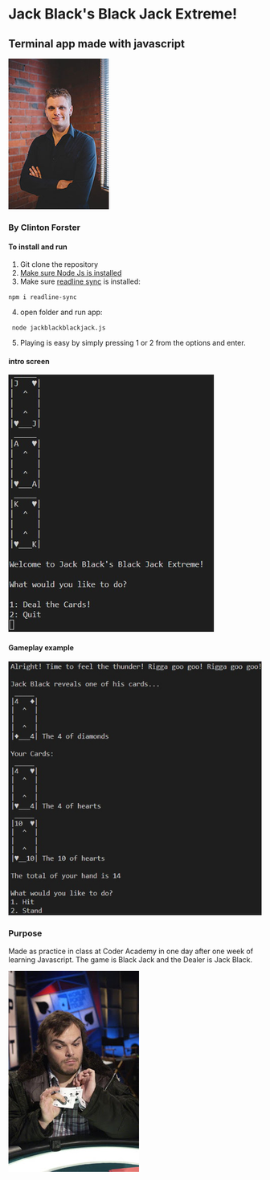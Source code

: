 # Jack Black's Black Jack Extreme!

## Terminal app made with javascript

 
![Clinton Forster](./img/clinton.jpg "Clinton Forster")
### By Clinton Forster

#### To install and run

1. Git clone the repository
2. [Make sure Node Js is installed](https://nodejs.org/en/download/) 
3. Make sure [readline sync](https://www.npmjs.com/package/readline-sync) is installed: 
```
npm i readline-sync
```
4. open folder and run app:
```
 node jackblackblackjack.js 
 ```
5. Playing is easy by simply pressing 1 or 2 from the options and enter.
#### intro screen

![Clinton Forster](./img/1.jpg "Clinton Forster")

#### Gameplay example
![Clinton Forster](./img/2.jpg "Clinton Forster")

 ### Purpose
 Made as practice in class at Coder Academy in one day after one week of learning Javascript. The game is Black Jack and the Dealer is Jack Black.

![Jack Black](./img/jack_black.jpg "Jack Black")